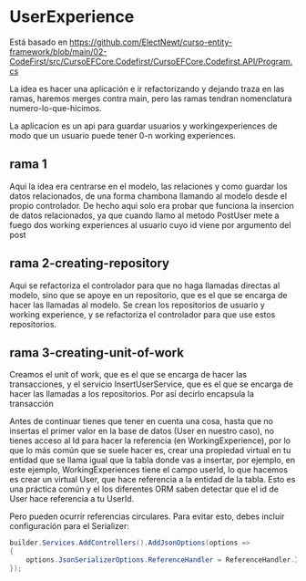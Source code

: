 # UserExperience

Está basado en https://github.com/ElectNewt/curso-entity-framework/blob/main/02-CodeFirst/src/CursoEFCore.Codefirst/CursoEFCore.Codefirst.API/Program.cs

La idea es hacer una aplicación e ir refactorizando y dejando traza en las ramas, haremos merges contra main, pero las ramas tendran nomenclatura numero-lo-que-hicimos.

La aplicacion es un api para guardar usuarios y workingexperiences de modo que un usuario puede tener 0-n working experiences.

## rama 1
Aqui la idea era centrarse en el modelo, las relaciones y como guardar los datos relacionados, de una forma chambona llamando al modelo desde el propio controlador.
De hecho aqui solo era probar que funciona la insercion de datos relacionados, ya que cuando llamo al metodo PostUser mete a fuego dos working experiences al usuario cuyo id viene por argumento del post

## rama 2-creating-repository
Aqui se refactoriza el controlador para que no haga llamadas directas al modelo, sino que se apoye en un repositorio, que es el que se encarga de hacer las llamadas al modelo.
Se crean los repositorios de usuario y working experience, y se refactoriza el controlador para que use estos repositorios.


## rama 3-creating-unit-of-work
Creamos el unit of work, que es el que se encarga de hacer las transacciones, y el servicio InsertUserService, que es el que se encarga de hacer las llamadas a los repositorios.
Por así decirlo encapsula la transacción

Antes de continuar tienes que tener en cuenta una cosa, hasta que no insertas el primer valor en la base de datos (User en nuestro caso), 
no tienes acceso al Id para hacer la referencia (en WorkingExperience), por lo que lo más común que se suele hacer es, crear una propiedad virtual 
en tu entidad que se llama igual que la tabla donde vas a insertar, por ejemplo, en este ejemplo, WorkingExperiences tiene el campo userId, 
lo que hacemos es crear un virtual User, que hace referencia a la entidad de la tabla.
Esto es una práctica común y el los diferentes ORM saben detectar que el id de User hace referencia a tu UserId.


Pero pueden ocurrir referencias circulares. Para evitar esto, debes incluir configuración para el Serializer: 
```csharp
builder.Services.AddControllers().AddJsonOptions(options =>
{
    options.JsonSerializerOptions.ReferenceHandler = ReferenceHandler.IgnoreCycles;
});
```
